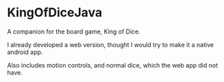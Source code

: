 # KingOfDiceJava
A companion for the board game, King of Dice.  

I already developed a web version, thought I would try to make it a native android app.

Also includes motion controls, and normal dice, which the web app did not have.
